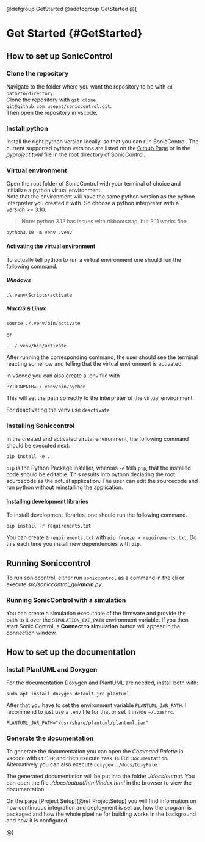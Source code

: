 @defgroup GetStarted
@addtogroup GetStarted
@{

# Get Started {#GetStarted}

## How to set up SonicControl

### Clone the repository

Navigate to the folder where you want the repository to be with `cd path/to/directory`.  
Clone the repository with `git clone git@github.com:usepat/soniccontrol.git`.  
Then open the repository in vscode.

### Install python

Install the right python version locally, so that you can run SonicControl. The current supported python versions are listed on the [Github Page](https://github.com/usepat/soniccontrol) or in the *pyproject.toml* file in the root directory of SonicControl. 

### Virtual environment

Open the root folder of SonicControl with your terminal of choice and initialize a python virtual environment.  
Note that the environment will have the same python version as the python interpreter you created it with. So choose a python interpreter with a version >= 3.10. 

> Note: python 3.12 has issues with ttkbootstrap, but 3.11 works fine

```
python3.10 -m venv .venv
```

#### Activating the virtual environment

To actually tell python to run a virtual environment one should run the following command.

##### Windows
```
.\.venv\Scripts\activate
```

##### MacOS & Linux
```
source ./.venv/bin/activate
```
or
```
. ./.venv/bin/activate
```

After running the corresponding command, the user should see the terminal reacting somehow and telling that the virtual environment is activated.

In vscode you can also create a .env file with 
```
PYTHONPATH=./.venv/bin/python
```
This will set the path correctly to the interpreter of the virtual environment.

For deactivating the venv use `deactivate`

### Installing Soniccontrol

In the created and activated virutal environment, the following command should be executed next.

```
pip install -e .
```

``pip`` is the Python Package installer, whereas ``-e`` tells ``pip``, that the installed code should be editable. This results into python declaring the root sourcecode as the actual application. The user can edit the sourcecode and run python without reinstalling the application.

#### Installing development libraries

To install development libraries, one should run the following command.
```
pip install -r requirements.txt
```

You can create a `requirements.txt` with `pip freeze > requirements.txt`. Do this each time you install new dependencies with `pip`.

## Running Soniccontrol

To run soniccontrol, either run `soniccontrol` as a command in the cli or execute *src/soniccontrol_gui/__main__.py*.

### Running SonicControl with a simulation

You can create a simulation executable of the firmware and provide the path to it over the `SIMULATION_EXE_PATH` environment variable. If you then start Sonic Control, a **Connect to simulation** button will appear in the connection window.  

## How to set up the documentation

### Install PlantUML and Doxygen

For the documentation Doxygen and PlantUML are needed, install both with:
```
sudo apt install doxygen default-jre plantuml
```
After that you have to set the environment variable `PLANTUML_JAR_PATH`. I recommend to just use a `.env` file for that or set it inside `~/.bashrc`.
```
PLANTUML_JAR_PATH="/usr/share/plantuml/plantuml.jar"
```

### Generate the documentation

To generate the documentation you can open the *Command Palette* in vscode with `Ctrl+P` and then execute `task Build Documentation`.
Alternatively you can also execute `doxygen ./docs/DoxyFile`.

The generated documentation will be put into the folder *./docs/output*.
You can open the file *./docs/output/html/index.html* in the browser to view the documentation.

On the page [Project Setup](@ref ProjectSetup) you will find information on how continuous integration and deployment is set up, how the program is packaged and how the whole pipeline for building works in the background and how it is configured.

@}